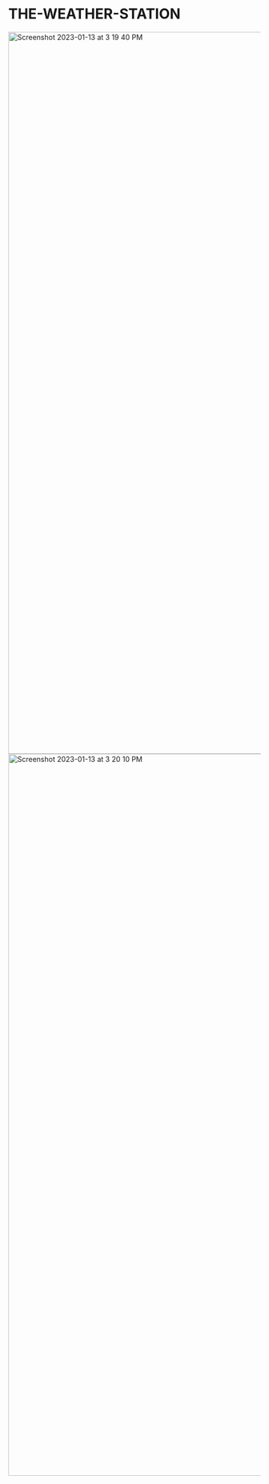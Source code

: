 # THE-WEATHER-STATION

<img width="1440" alt="Screenshot 2023-01-13 at 3 19 40 PM" src="https://user-images.githubusercontent.com/93635516/212290388-075dd38c-6f1d-49a7-8c8d-40bd8b2b47a0.png">
<img width="1440" alt="Screenshot 2023-01-13 at 3 20 10 PM" src="https://user-images.githubusercontent.com/93635516/212290408-bdd4c63a-06fe-4504-b065-dc9a4d596174.png">
